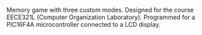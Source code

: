 Memory game with three custom modes. 
Designed for the course EECE321L (Computer Organization Laboratory).
Programmed for a PIC16F4A microcontroller connected to a LCD display.
